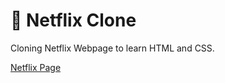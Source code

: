 # 🎥 Netflix Clone

Cloning Netflix Webpage to learn HTML and CSS.

[Netflix Page](https://htmlpreview.github.io/?https://github.com/natmurad/netflixClone/blob/main/index.html)
